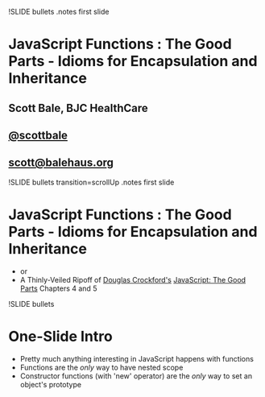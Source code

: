 !SLIDE bullets
.notes first slide

# JavaScript Functions : The Good Parts - Idioms for Encapsulation and Inheritance #
## Scott Bale, BJC HealthCare ##
## [@scottbale](http://twitter.com/scottbale) ##
## scott@balehaus.org ##


!SLIDE bullets  transition=scrollUp
.notes first slide

# JavaScript Functions : The Good Parts - Idioms for Encapsulation and Inheritance #

* or
* A Thinly-Veiled Ripoff of <a href="http://www.crockford.com/">Douglas Crockford's</a> <u>JavaScript: The Good Parts</u> Chapters 4 and 5

!SLIDE bullets

# One-Slide Intro #

* Pretty much anything interesting in JavaScript happens with functions
* Functions are the *only* way to have nested scope
* Constructor functions (with 'new' operator) are the *only* way to set an object's prototype